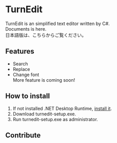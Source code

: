 # TurnEdit
TurnEdit is an simplified text editor written by C#.  
Documents is here.  
日本語版は、こちらからご覧ください。  
## Features
- Search
- Replace
- Change font  
More feature is coming soon!
## How to install
1. If not installed .NET Desktop Runtime, [install it](https://dotnet.microsoft.com/en-us/download/dotnet/9.0).
3. Download turnedit-setup.exe.
4. Run turnedit-setup.exe as administrator.
## Contribute
